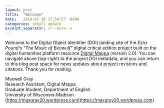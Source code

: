 ```yaml
---
layout: post
title:  "Welcome"
date:   2019-07-18 17:54:57 -0400
categories: jekyll update
excerpt_separator: <!--more-->
---
```

Welcome to the Digital Object Identifier (DOI) landing site of the <i>Ezra Pound's "The Music of Beowulf"</i> digital critical edition project built on the digital humanities platform resource [Digital Mappa](https://www.digitalmappa.org) (version 2.0). You can navigate above (top-right) to the project DOI metadata, and you can return to this blog post space for news updates about project revisions and citations. Thank you for reading.

Maxwell Gray<br/>
Research Assistant, Digital Mappa<br/>
Graduate Student, Department of English<br/>
University of Wisconsin-Madison<br/>
[https://maxgray20.wordpress.com](https://maxgray20.wordpress.com)
<!--more-->
